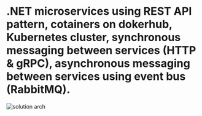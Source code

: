 # .NET microservices using REST API pattern, cotainers on dokerhub, Kubernetes cluster, synchronous messaging between services (HTTP & gRPC), asynchronous messaging between services using event bus (RabbitMQ).
![solution arch](https://github.com/GBCMax/E3/assets/101143597/2a458b32-2a28-4310-baf4-5f438a7ccf03)
